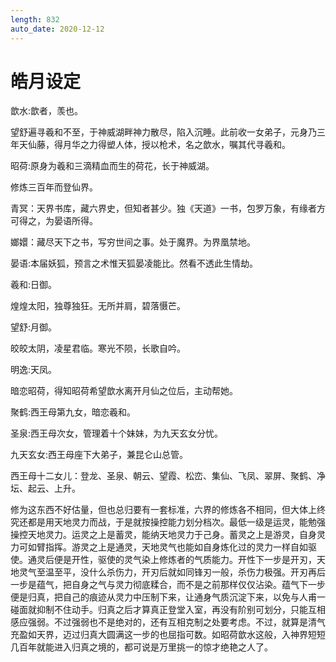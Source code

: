 ```yaml
---
length: 832
auto_date: 2020-12-12
---
```


# 皓月设定

歆水:歆者，羡也。

望舒遍寻羲和不至，于神威湖畔神力散尽，陷入沉睡。此前收一女弟子，元身乃三年天仙藤，得月华之力得塑人体，授以枪术，名之歆水，嘱其代寻羲和。

昭荷:原身为羲和三滴精血而生的荷花，长于神威湖。

修炼三百年而登仙界。

青冥：天界书库，藏六界史，但知者甚少。独《天道》一书，包罗万象，有缘者方可得之，为晏语所得。

嫏嬛：藏尽天下之书，写穷世间之事。处于魔界。为界凰禁地。

晏语:本届妖狐，预言之术惟天狐晏凌能比。然看不透此生情劫。

羲和:日御。

煌煌太阳，独尊独狂。无所并肩，碧落慑芒。

望舒:月御。

皎皎太阴，凌星君临。寒光不陨，长歌自吟。

明逸:天凤。

暗恋昭荷，得知昭荷希望歆水离开月仙之位后，主动帮她。

聚鹤:西王母第九女，暗恋羲和。

圣泉:西王母次女，管理着十个妹妹，为九天玄女分忧。

九天玄女:西王母座下大弟子，兼昆仑山总管。

西王母十二女儿：登龙、圣泉、朝云、望霞、松峦、集仙、飞凤、翠屏、聚鹤、净坛、起云、上升。

修为这东西不好估量，但也总归要有一套标准，六界的修炼各不相同，但大体上终究还都是用天地灵力而战，于是就按操控能力划分档次。最低一级是运灵，能勉强操控天地灵力。运灵之上是蓄灵，能纳天地灵力于己身。蓄灵之上是游灵，自身灵力可如臂指挥。游灵之上是通灵，天地灵气也能如自身炼化过的灵力一样自如驱使。通灵后便是开性，驱使的灵气染上修炼者的气质能力。开性下一步是开刃，天地灵气至温至平，没什么杀伤力，开刃后就如同锋刃一般，杀伤力极强。开刃再后一步是蕴气，把自身之气与灵力彻底糅合，而不是之前那样仅仅沾染。蕴气下一步便是归真，把自己的痕迹从灵力中压制下来，让通身气质沉淀下来，以免与人甫一碰面就抑制不住动手。归真之后才算真正登堂入室，再没有阶别可划分，只能互相感应强弱。不过强弱也不是绝对的，还有互相克制之处要考虑。不过，就算是清气充盈如天界，迈过归真大圆满这一步的也屈指可数。如昭荷歆水这般，入神界短短几百年就能进入归真之境的，都可说是万里挑一的惊才绝艳之人了。

